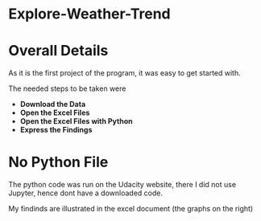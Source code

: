 # Explore-Weather-Trend

# Overall Details 

As it is the first project of the program, it was easy to get started with. 

The needed steps to be taken were
- **Download the Data**
- **Open the Excel Files**
- **Open the Excel Files with Python**
- **Express the Findings**

# No Python File

The python code was run on the Udacity website, there I did not use Jupyter, hence dont have a downloaded code.

My findinds are illustrated in the excel document (the graphs on the right)

